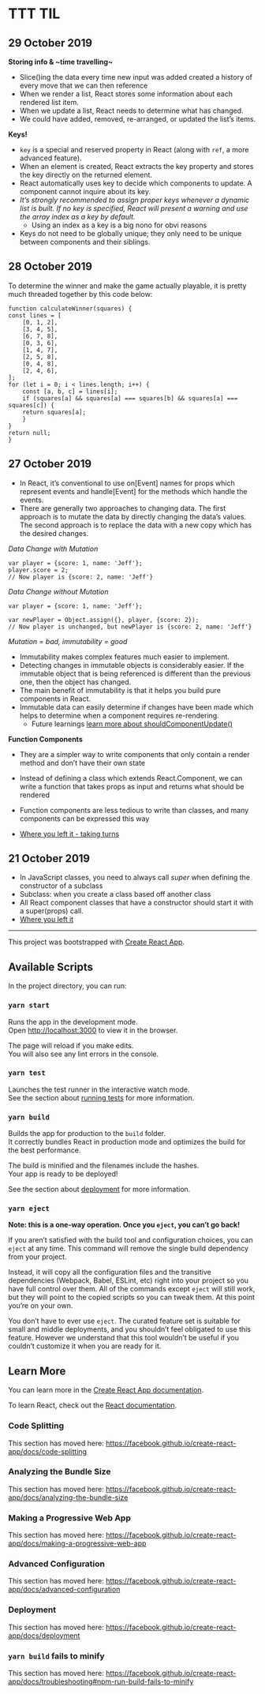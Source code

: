 # TTT TIL

## 29 October 2019
**Storing info & ~time travelling~**
- Slice()ing the data every time new input was added created a history of every move that we can then reference
- When we render a list, React stores some information about each rendered list item. 
- When we update a list, React needs to determine what has changed. 
- We could have added, removed, re-arranged, or updated the list’s items.

**Keys!**
- `key` is a special and reserved property in React (along with `ref`, a more advanced feature). 
- When an element is created, React extracts the key property and stores the key directly on the returned element.
- React automatically uses key to decide which components to update. A component cannot inquire about its key.
- *It’s strongly recommended to assign proper keys whenever a dynamic list is built. If no key is specified, React will present a warning and use the array index as a key by default.*
    - Using an index as a key is a big nono for obvi reasons
- Keys do not need to be globally unique; they only need to be unique between components and their siblings.

## 28 October 2019
To determine the winner and make the game actually playable, it is pretty much threaded together by this code below: 

    function calculateWinner(squares) {
    const lines = [
        [0, 1, 2],
        [3, 4, 5],
        [6, 7, 8],
        [0, 3, 6],
        [1, 4, 7],
        [2, 5, 8],
        [0, 4, 8],
        [2, 4, 6],
    ];
    for (let i = 0; i < lines.length; i++) {
        const [a, b, c] = lines[i];
        if (squares[a] && squares[a] === squares[b] && squares[a] === squares[c]) {
        return squares[a];
        }
    }
    return null;
    }

## 27 October 2019
- In React, it’s conventional to use on[Event] names for props which represent events and handle[Event] for the methods which handle the events.
- There are generally two approaches to changing data. The first approach is to mutate the data by directly changing the data’s values. The second approach is to replace the data with a new copy which has the desired changes.

*Data Change with Mutation*

    var player = {score: 1, name: 'Jeff'};
    player.score = 2;
    // Now player is {score: 2, name: 'Jeff'}

*Data Change without Mutation*

    var player = {score: 1, name: 'Jeff'};

    var newPlayer = Object.assign({}, player, {score: 2});
    // Now player is unchanged, but newPlayer is {score: 2, name: 'Jeff'}

*Mutation = bad, immutability = good*
- Immutability makes complex features much easier to implement.
- Detecting changes in immutable objects is considerably easier. If the immutable object that is being referenced is different than the previous one, then the object has changed.
- The main benefit of immutability is that it helps you build pure components in React. 
- Immutable data can easily determine if changes have been made which helps to determine when a component requires re-rendering.
    - Future learnings [learn more about shouldComponentUpdate()](https://reactjs.org/docs/optimizing-performance.html#examples)

**Function Components**
- They are a simpler way to write components that only contain a render method and don’t have their own state
- Instead of defining a class which extends React.Component, we can write a function that takes props as input and returns what should be rendered
- Function components are less tedious to write than classes, and many components can be expressed this way

- [Where you left it - taking turns](https://reactjs.org/tutorial/tutorial.html#taking-turns)

## 21 October 2019
- In JavaScript classes, you need to always call *super* when defining the constructor of a subclass
- Subclass: when you create a class based off another class
- All React component classes that have a constructor should start it with a super(props) call.
- [Where you left it](https://reactjs.org/tutorial/tutorial.html#making-an-interactive-component)

---

This project was bootstrapped with [Create React App](https://github.com/facebook/create-react-app).

## Available Scripts

In the project directory, you can run:

### `yarn start`

Runs the app in the development mode.<br />
Open [http://localhost:3000](http://localhost:3000) to view it in the browser.

The page will reload if you make edits.<br />
You will also see any lint errors in the console.

### `yarn test`

Launches the test runner in the interactive watch mode.<br />
See the section about [running tests](https://facebook.github.io/create-react-app/docs/running-tests) for more information.

### `yarn build`

Builds the app for production to the `build` folder.<br />
It correctly bundles React in production mode and optimizes the build for the best performance.

The build is minified and the filenames include the hashes.<br />
Your app is ready to be deployed!

See the section about [deployment](https://facebook.github.io/create-react-app/docs/deployment) for more information.

### `yarn eject`

**Note: this is a one-way operation. Once you `eject`, you can’t go back!**

If you aren’t satisfied with the build tool and configuration choices, you can `eject` at any time. This command will remove the single build dependency from your project.

Instead, it will copy all the configuration files and the transitive dependencies (Webpack, Babel, ESLint, etc) right into your project so you have full control over them. All of the commands except `eject` will still work, but they will point to the copied scripts so you can tweak them. At this point you’re on your own.

You don’t have to ever use `eject`. The curated feature set is suitable for small and middle deployments, and you shouldn’t feel obligated to use this feature. However we understand that this tool wouldn’t be useful if you couldn’t customize it when you are ready for it.

## Learn More

You can learn more in the [Create React App documentation](https://facebook.github.io/create-react-app/docs/getting-started).

To learn React, check out the [React documentation](https://reactjs.org/).

### Code Splitting

This section has moved here: https://facebook.github.io/create-react-app/docs/code-splitting

### Analyzing the Bundle Size

This section has moved here: https://facebook.github.io/create-react-app/docs/analyzing-the-bundle-size

### Making a Progressive Web App

This section has moved here: https://facebook.github.io/create-react-app/docs/making-a-progressive-web-app

### Advanced Configuration

This section has moved here: https://facebook.github.io/create-react-app/docs/advanced-configuration

### Deployment

This section has moved here: https://facebook.github.io/create-react-app/docs/deployment

### `yarn build` fails to minify

This section has moved here: https://facebook.github.io/create-react-app/docs/troubleshooting#npm-run-build-fails-to-minify
